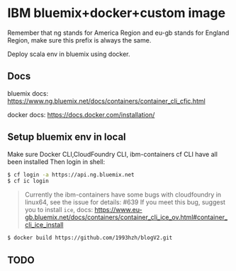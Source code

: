 # IBM bluemix+docker+custom image
Remember that ng stands for America Region and eu-gb stands for England Region, make sure this prefix is always the same.

Deploy scala env in bluemix using docker.

## Docs
bluemix docs: https://www.ng.bluemix.net/docs/containers/container_cli_cfic.html

docker docs: https://docs.docker.com/installation/

## Setup bluemix env in local
Make sure Docker CLI,CloudFoundry CLI, ibm-containers cf CLI have all been installed
Then login in shell: 
```sh
$ cf login -a https://api.ng.bluemix.net
$ cf ic login
```
> Currently the ibm-containers have some bugs with cloudfoundry in linux64, see the issue for details: #639
> If you meet this bug, suggest you to install `ice`, docs: https://www.eu-gb.bluemix.net/docs/containers/container_cli_ice_ov.html#container_cli_ice_install


```sh
$ docker build https://github.com/1993hzh/blogV2.git
```

## TODO

